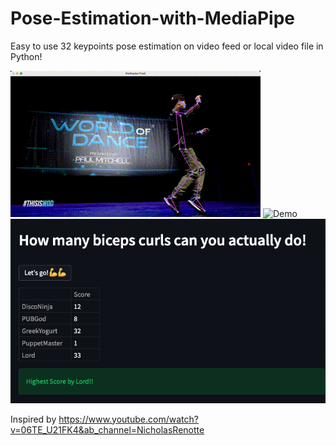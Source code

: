 # Pose-Estimation-with-MediaPipe
Easy to use 32 keypoints pose estimation on video feed or local video file in Python!

![Dance](assets/dance.gif)
![Demo](assets/demo.gif)
![Score](assets/score.png)




Inspired by https://www.youtube.com/watch?v=06TE_U21FK4&ab_channel=NicholasRenotte
